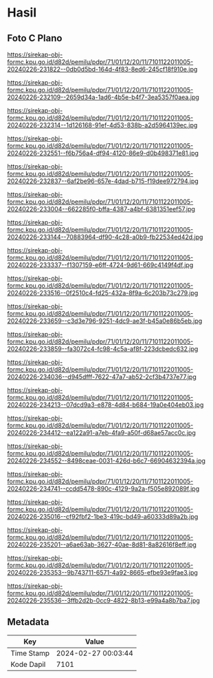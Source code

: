 # Hasil

## Foto C Plano

https://sirekap-obj-formc.kpu.go.id/d82d/pemilu/pdpr/71/01/12/20/11/7101122011005-20240226-231822--0db0d5bd-164d-4f83-8ed6-245cf18f910e.jpg

https://sirekap-obj-formc.kpu.go.id/d82d/pemilu/pdpr/71/01/12/20/11/7101122011005-20240226-232109--2659d34a-1ad6-4b5e-b4f7-3ea5357f0aea.jpg

https://sirekap-obj-formc.kpu.go.id/d82d/pemilu/pdpr/71/01/12/20/11/7101122011005-20240226-232314--1d126168-91ef-4d53-838b-a2d5964139ec.jpg

https://sirekap-obj-formc.kpu.go.id/d82d/pemilu/pdpr/71/01/12/20/11/7101122011005-20240226-232551--f6b756a4-df94-4120-86e9-d0b498371e81.jpg

https://sirekap-obj-formc.kpu.go.id/d82d/pemilu/pdpr/71/01/12/20/11/7101122011005-20240226-232837--6af2be96-657e-4dad-b715-f19dee972794.jpg

https://sirekap-obj-formc.kpu.go.id/d82d/pemilu/pdpr/71/01/12/20/11/7101122011005-20240226-233004--662285f0-bffa-4387-a4bf-6381351eef57.jpg

https://sirekap-obj-formc.kpu.go.id/d82d/pemilu/pdpr/71/01/12/20/11/7101122011005-20240226-233144--70883964-df90-4c28-a0b9-fb22534ed42d.jpg

https://sirekap-obj-formc.kpu.go.id/d82d/pemilu/pdpr/71/01/12/20/11/7101122011005-20240226-233337--f1307159-e6ff-4724-9d61-669c4149f4df.jpg

https://sirekap-obj-formc.kpu.go.id/d82d/pemilu/pdpr/71/01/12/20/11/7101122011005-20240226-233516--0f2510c4-fd25-432a-8f9a-6c203b73c279.jpg

https://sirekap-obj-formc.kpu.go.id/d82d/pemilu/pdpr/71/01/12/20/11/7101122011005-20240226-233659--c3d3e796-9251-4dc9-ae3f-b45a0e86b5eb.jpg

https://sirekap-obj-formc.kpu.go.id/d82d/pemilu/pdpr/71/01/12/20/11/7101122011005-20240226-233859--fa3072c4-fc98-4c5a-af8f-223dcbedc632.jpg

https://sirekap-obj-formc.kpu.go.id/d82d/pemilu/pdpr/71/01/12/20/11/7101122011005-20240226-234036--d945dfff-7622-47a7-ab52-2cf3b4737e77.jpg

https://sirekap-obj-formc.kpu.go.id/d82d/pemilu/pdpr/71/01/12/20/11/7101122011005-20240226-234213--07dcd9a3-e878-4d84-b684-19a0e404eb03.jpg

https://sirekap-obj-formc.kpu.go.id/d82d/pemilu/pdpr/71/01/12/20/11/7101122011005-20240226-234412--ea122a91-a7eb-4fa9-a50f-d68ae57acc0c.jpg

https://sirekap-obj-formc.kpu.go.id/d82d/pemilu/pdpr/71/01/12/20/11/7101122011005-20240226-234552--8498ceae-0031-426d-b6c7-66904632394a.jpg

https://sirekap-obj-formc.kpu.go.id/d82d/pemilu/pdpr/71/01/12/20/11/7101122011005-20240226-234741--ccdd5478-890c-4129-9a2a-f505e892089f.jpg

https://sirekap-obj-formc.kpu.go.id/d82d/pemilu/pdpr/71/01/12/20/11/7101122011005-20240226-235016--cf92fbf2-1be3-419c-bd49-a60333d89a2b.jpg

https://sirekap-obj-formc.kpu.go.id/d82d/pemilu/pdpr/71/01/12/20/11/7101122011005-20240226-235201--a6ae63ab-3627-40ae-8d81-8a82616f8eff.jpg

https://sirekap-obj-formc.kpu.go.id/d82d/pemilu/pdpr/71/01/12/20/11/7101122011005-20240226-235353--9b743711-6571-4a92-8665-efbe93e9fae3.jpg

https://sirekap-obj-formc.kpu.go.id/d82d/pemilu/pdpr/71/01/12/20/11/7101122011005-20240226-235536--3ffb2d2b-0cc9-4822-8b13-e99a4a8b7ba7.jpg


## Metadata

| Key        | Value               |
| ---------- | ------------------- |
| Time Stamp | 2024-02-27 00:03:44 |
| Kode Dapil | 7101                |



